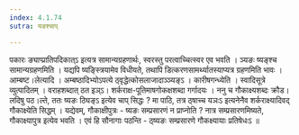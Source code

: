 ```yaml
---
index: 4.1.74
sutra: यङश्चाप्

---
```

 पकारः ङ्याप्प्रातिपदिकात्ऽ इत्यत्र सामान्यग्रहणार्थः, स्वरस्तु परत्वाच्चित्स्वर एव भवति । ञ्यङः ष्यङ्श्च सामान्यग्रहणमिति । यद्यपि ष्यङ्स्त्रियामेव विधीयते, तथापि डित्करणसामर्थ्यातस्याप्यत्र ग्रहणमिति भावः । आम्बष्ट।लेत्यादि । अम्बष्ठादिभ्योऽपत्ये ठ्वृद्धेत्कोसलाजादाञ्ञ्यङ्ऽ । कारीषगन्ध्येति । स्वादिसूत्रे व्युत्पादितम् । वराहशब्दात् ठत इञ्ऽ। शर्कराक्ष-पूतिमाषगोकक्षशब्दा गर्गादयः । ननु च गौकाक्ष्यशब्दः क्रौड।लदिषु पठ।ल्ते, ततः ष्यङः ठ्यिङ्ऽ इत्येव चाप् सिद्धः ? मा पाठि, तत्र ठ्षाच्च यञःऽ इत्यनेनैव शर्कराक्ष्यादिवद् गौकाक्ष्येति सिद्धम् । यद्येवम्, गौकाक्षीपुत्रः - ष्यङः सम्प्रसारणं न प्राप्नोति ? नात्र सम्प्रसारणमिष्यते, गौकाक्ष्यापुत्र इत्येव भवति । एवं हि सौनागाः पठन्ति - ठ्ष्यङः सम्प्रसारणे गौकक्ष्यायाः प्रतिषेधःऽ ॥